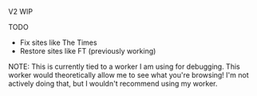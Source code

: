 V2 WIP

TODO
* Fix sites like The Times
* Restore sites like FT (previously working)

NOTE: This is currently tied to a worker I am using for debugging. This worker would theoretically allow me to see what you're browsing! I'm not actively doing that, but I wouldn't recommend using my worker.
